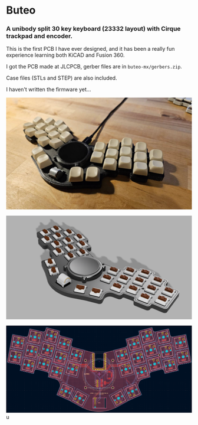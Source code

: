 # Buteo

### A unibody split 30 key keyboard (23332 layout) with Cirque trackpad and encoder.

This is the first PCB I have ever designed, and it has been a really fun experience learning both KiCAD and Fusion 360.

I got the PCB made at JLCPCB, gerber files are in `buteo-mx/gerbers.zip`.

Case files (STLs and STEP) are also included.

I haven't written the firmware yet...

![Alt text](image-2.png)

![Alt text](image-1.png)

![Alt text](image.png)
u
